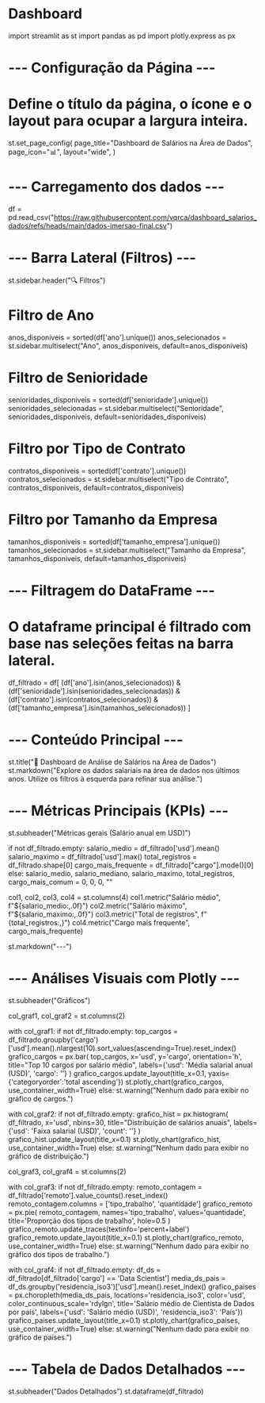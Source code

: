 # Dashboard
import streamlit as st
import pandas as pd
import plotly.express as px

# --- Configuração da Página ---
# Define o título da página, o ícone e o layout para ocupar a largura inteira.
st.set_page_config(
    page_title="Dashboard de Salários na Área de Dados",
    page_icon="📊",
    layout="wide",
)

# --- Carregamento dos dados ---
df = pd.read_csv("https://raw.githubusercontent.com/vqrca/dashboard_salarios_dados/refs/heads/main/dados-imersao-final.csv")

# --- Barra Lateral (Filtros) ---
st.sidebar.header("🔍 Filtros")

# Filtro de Ano
anos_disponiveis = sorted(df['ano'].unique())
anos_selecionados = st.sidebar.multiselect("Ano", anos_disponiveis, default=anos_disponiveis)

# Filtro de Senioridade
senioridades_disponiveis = sorted(df['senioridade'].unique())
senioridades_selecionadas = st.sidebar.multiselect("Senioridade", senioridades_disponiveis, default=senioridades_disponiveis)

# Filtro por Tipo de Contrato
contratos_disponiveis = sorted(df['contrato'].unique())
contratos_selecionados = st.sidebar.multiselect("Tipo de Contrato", contratos_disponiveis, default=contratos_disponiveis)

# Filtro por Tamanho da Empresa
tamanhos_disponiveis = sorted(df['tamanho_empresa'].unique())
tamanhos_selecionados = st.sidebar.multiselect("Tamanho da Empresa", tamanhos_disponiveis, default=tamanhos_disponiveis)

# --- Filtragem do DataFrame ---
# O dataframe principal é filtrado com base nas seleções feitas na barra lateral.
df_filtrado = df[
    (df['ano'].isin(anos_selecionados)) &
    (df['senioridade'].isin(senioridades_selecionadas)) &
    (df['contrato'].isin(contratos_selecionados)) &
    (df['tamanho_empresa'].isin(tamanhos_selecionados))
]

# --- Conteúdo Principal ---
st.title("🎲 Dashboard de Análise de Salários na Área de Dados")
st.markdown("Explore os dados salariais na área de dados nos últimos anos. Utilize os filtros à esquerda para refinar sua análise.")

# --- Métricas Principais (KPIs) ---
st.subheader("Métricas gerais (Salário anual em USD)")

if not df_filtrado.empty:
    salario_medio = df_filtrado['usd'].mean()
    salario_maximo = df_filtrado['usd'].max()
    total_registros = df_filtrado.shape[0]
    cargo_mais_frequente = df_filtrado["cargo"].mode()[0]
else:
    salario_medio, salario_mediano, salario_maximo, total_registros, cargo_mais_comum = 0, 0, 0, ""

col1, col2, col3, col4 = st.columns(4)
col1.metric("Salário médio", f"${salario_medio:,.0f}")
col2.metric("Salário máximo", f"${salario_maximo:,.0f}")
col3.metric("Total de registros", f"{total_registros:,}")
col4.metric("Cargo mais frequente", cargo_mais_frequente)

st.markdown("---")

# --- Análises Visuais com Plotly ---
st.subheader("Gráficos")

col_graf1, col_graf2 = st.columns(2)

with col_graf1:
    if not df_filtrado.empty:
        top_cargos = df_filtrado.groupby('cargo')['usd'].mean().nlargest(10).sort_values(ascending=True).reset_index()
        grafico_cargos = px.bar(
            top_cargos,
            x='usd',
            y='cargo',
            orientation='h',
            title="Top 10 cargos por salário médio",
            labels={'usd': 'Média salarial anual (USD)', 'cargo': ''}
        )
        grafico_cargos.update_layout(title_x=0.1, yaxis={'categoryorder':'total ascending'})
        st.plotly_chart(grafico_cargos, use_container_width=True)
    else:
        st.warning("Nenhum dado para exibir no gráfico de cargos.")

with col_graf2:
    if not df_filtrado.empty:
        grafico_hist = px.histogram(
            df_filtrado,
            x='usd',
            nbins=30,
            title="Distribuição de salários anuais",
            labels={'usd': 'Faixa salarial (USD)', 'count': ''}
        )
        grafico_hist.update_layout(title_x=0.1)
        st.plotly_chart(grafico_hist, use_container_width=True)
    else:
        st.warning("Nenhum dado para exibir no gráfico de distribuição.")

col_graf3, col_graf4 = st.columns(2)

with col_graf3:
    if not df_filtrado.empty:
        remoto_contagem = df_filtrado['remoto'].value_counts().reset_index()
        remoto_contagem.columns = ['tipo_trabalho', 'quantidade']
        grafico_remoto = px.pie(
            remoto_contagem,
            names='tipo_trabalho',
            values='quantidade',
            title='Proporção dos tipos de trabalho',
            hole=0.5
        )
        grafico_remoto.update_traces(textinfo='percent+label')
        grafico_remoto.update_layout(title_x=0.1)
        st.plotly_chart(grafico_remoto, use_container_width=True)
    else:
        st.warning("Nenhum dado para exibir no gráfico dos tipos de trabalho.")

with col_graf4:
    if not df_filtrado.empty:
        df_ds = df_filtrado[df_filtrado['cargo'] == 'Data Scientist']
        media_ds_pais = df_ds.groupby('residencia_iso3')['usd'].mean().reset_index()
        grafico_paises = px.choropleth(media_ds_pais,
            locations='residencia_iso3',
            color='usd',
            color_continuous_scale='rdylgn',
            title='Salário médio de Cientista de Dados por país',
            labels={'usd': 'Salário médio (USD)', 'residencia_iso3': 'País'})
        grafico_paises.update_layout(title_x=0.1)
        st.plotly_chart(grafico_paises, use_container_width=True)
    else:
        st.warning("Nenhum dado para exibir no gráfico de países.")

# --- Tabela de Dados Detalhados ---
st.subheader("Dados Detalhados")
st.dataframe(df_filtrado)
     
